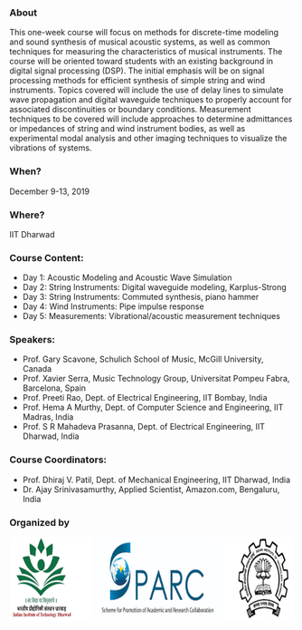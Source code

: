 ### About
This one-week course will focus on methods for discrete-time modeling and sound synthesis of musical acoustic systems, as well as common techniques for measuring the characteristics of musical instruments. The course will be oriented toward students with an existing background in digital signal processing (DSP). The initial emphasis will be on signal processing methods for efficient synthesis of simple string and wind instruments. Topics covered will include the use of delay lines to simulate wave propagation and digital waveguide techniques to properly account for associated discontinuities or boundary conditions. Measurement techniques to be covered will include approaches to determine admittances or impedances of string and wind instrument bodies, as well as experimental modal analysis and other imaging techniques to visualize the vibrations of systems.

### When?
December 9-13, 2019

### Where?
IIT Dharwad

### Course Content:
* Day 1: Acoustic Modeling and Acoustic Wave Simulation
* Day 2: String Instruments: Digital waveguide modeling, Karplus-Strong
* Day 3: String Instruments: Commuted synthesis, piano hammer
* Day 4: Wind Instruments: Pipe impulse response
* Day 5: Measurements: Vibrational/acoustic measurement techniques

### Speakers:
* Prof. Gary Scavone, Schulich School of Music, McGill University, Canada
* Prof. Xavier Serra, Music Technology Group, Universitat Pompeu Fabra, Barcelona, Spain
* Prof. Preeti Rao, Dept. of Electrical Engineering, IIT Bombay, India
* Prof. Hema A Murthy, Dept. of Computer Science and Engineering, IIT Madras, India
* Prof. S R Mahadeva Prasanna, Dept. of Electrical Engineering, IIT Dharwad, India

### Course Coordinators:
* Prof. Dhiraj V. Patil, Dept. of Mechanical Engineering, IIT Dharwad, India
* Dr. Ajay Srinivasamurthy, Applied Scientist, Amazon.com, Bengaluru, India

### Organized by

<img src="logos.png" alt="" class="center" height="150"/> 

<br/><br/>  
